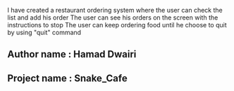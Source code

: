 I have created a restaurant ordering system where the user can check the list and add his order 
The user can see his orders on the screen with the instructions to stop
The user can keep ordering food until he choose to quit by using "quit" command 

## Author name : Hamad Dwairi
## Project name : Snake_Cafe 
